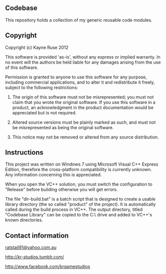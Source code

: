 ## Codebase

This repository holds a collection of my generic reusable code modules.

## Copyright

Copyright (c) Kayne Ruse 2012

This software is provided 'as-is', without any express or implied warranty. In no event will the authors be held liable for any damages arising from the use of this software.

Permission is granted to anyone to use this software for any purpose, including commercial applications, and to alter it and redistribute it freely, subject to the following restrictions:

   1. The origin of this software must not be misrepresented; you must not claim that you wrote the original software. If you use this software in a product, an acknowledgment in the product documentation would be appreciated but is not required.

   2. Altered source versions must be plainly marked as such, and must not be misrepresented as being the original software.

   3. This notice may not be removed or altered from any source distribution.

## Instructions

This project was written on Windows 7 using Microsoft Visual C++ Express Edition, therefore the cross-platform compatibility is currently unknown. Any information concerning this is appreciated.

When you open the VC++ solution, you must switch the configuration to "Release" before building otherwise you will get errors.

The file "dir-build.bat" is a batch script that is designed to create a usable library directory (the so called "product" of the project). It is automatically called during the build process in VC++. The output directory, titled "Codebase Library" can be copied to the C:\ drive and added to VC++'s known directories.

## Contact information

ratstail91@yahoo.com.au

http://kr-studios.tumblr.com/

http://www.facebook.com/krgamestudios


